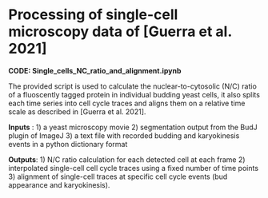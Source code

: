 # Processing of single-cell microscopy data of [Guerra et al. 2021]

**CODE: Single_cells_NC_ratio_and_alignment.ipynb**

The provided script is used to calculate the nuclear-to-cytosolic (N/C) ratio of a fluoscently tagged protein in individual budding yeast cells, it also splits each time series into cell cycle traces and aligns them on a relative time scale as described in [Guerra et al. 2021]. 

**Inputs** : 1) a yeast microscopy movie 2) segmentation output from the BudJ plugin of ImageJ 3) a text file with recorded budding and karyokinesis events in a python dictionary format

**Outputs**: 1) N/C ratio calculation for each detected cell at each frame 2) interpolated single-cell cell cycle traces using a fixed number of time points 3) alignment of single-cell traces at specific cell cycle events (bud appearance and karyokinesis).
